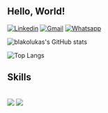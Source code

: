 ## Hello, World!


[![Linkedin](https://img.shields.io/badge/LinkedIn-0077B5?style=for-the-badge&logo=linkedin&logoColor=white)](https://www.linkedin.com/in/lucasguerbariblacovicz/)
[![Gmail](https://img.shields.io/badge/Gmail-D14836?style=for-the-badge&logo=gmail&logoColor=white)](lucasblacovicz@gmail.com)
[![Whatsapp](https://img.shields.io/badge/WhatsApp-25D366?style=for-the-badge&logo=whatsapp&logoColor=white)](https://wa.me/5551997973060)

![blakolukas's GitHub stats](https://github-readme-stats.vercel.app/api?username=blakolukas&show_icons=true&theme=dracula)

![Top Langs](https://github-readme-stats.vercel.app/api/top-langs/?username=blakolukas&layout=compact)

## Skills

<div style= "display_block"><br/>
    <img align="center" src="https://img.shields.io/badge/Java-ED8B00?style=for-the-badge&logo=openjdk&logoColor=white"/>
    <img align="center" src="https://img.shields.io/badge/Python-3776AB?style=for-the-badge&logo=python&logoColor=white"/>
</div>
